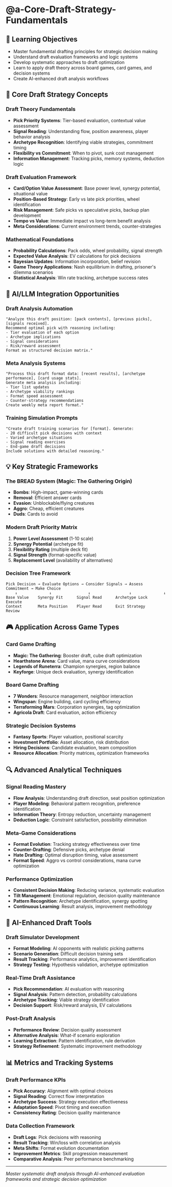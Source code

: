 # @a-Core-Draft-Strategy-Fundamentals

## 🎯 Learning Objectives
- Master fundamental drafting principles for strategic decision making
- Understand draft evaluation frameworks and logic systems
- Develop systematic approaches to draft optimization
- Learn to apply draft theory across board games, card games, and decision systems
- Create AI-enhanced draft analysis workflows

## 🔧 Core Draft Strategy Concepts

### Draft Theory Fundamentals
- **Pick Priority Systems**: Tier-based evaluation, contextual value assessment
- **Signal Reading**: Understanding flow, position awareness, player behavior analysis
- **Archetype Recognition**: Identifying viable strategies, commitment timing
- **Flexibility vs Commitment**: When to pivot, sunk cost management
- **Information Management**: Tracking picks, memory systems, deduction logic

### Draft Evaluation Framework
- **Card/Option Value Assessment**: Base power level, synergy potential, situational value
- **Position-Based Strategy**: Early vs late pick priorities, wheel identification
- **Risk Management**: Safe picks vs speculative picks, backup plan development
- **Tempo vs Value**: Immediate impact vs long-term benefit analysis
- **Meta Considerations**: Current environment trends, counter-strategies

### Mathematical Foundations
- **Probability Calculations**: Pack odds, wheel probability, signal strength
- **Expected Value Analysis**: EV calculations for pick decisions
- **Bayesian Updates**: Information incorporation, belief revision
- **Game Theory Applications**: Nash equilibrium in drafting, prisoner's dilemma scenarios
- **Statistical Analysis**: Win rate tracking, archetype success rates

## 🚀 AI/LLM Integration Opportunities

### Draft Analysis Automation
```prompt
"Analyze this draft position: [pack contents], [previous picks], [signals received]. 
Recommend optimal pick with reasoning including:
- Tier evaluation of each option
- Archetype implications
- Signal considerations
- Risk/reward assessment
Format as structured decision matrix."
```

### Meta Analysis Systems
```prompt
"Process this draft format data: [recent results], [archetype performance], [card usage stats].
Generate meta analysis including:
- Tier list updates
- Archetype viability rankings
- Format speed assessment
- Counter-strategy recommendations
Create weekly meta report format."
```

### Training Simulation Prompts
```prompt
"Create draft training scenarios for [format]. Generate:
- 20 difficult pick decisions with context
- Varied archetype situations
- Signal reading exercises
- End-game draft decisions
Include solutions with detailed reasoning."
```

## 💡 Key Strategic Frameworks

### The BREAD System (Magic: The Gathering Origin)
- **Bombs**: High-impact, game-winning cards
- **Removal**: Efficient answer cards
- **Evasion**: Unblockable/flying creatures
- **Aggro**: Cheap, efficient creatures
- **Duds**: Cards to avoid

### Modern Draft Priority Matrix
1. **Power Level Assessment** (1-10 scale)
2. **Synergy Potential** (archetype fit)
3. **Flexibility Rating** (multiple deck fit)
4. **Signal Strength** (format-specific value)
5. **Replacement Level** (availability of alternatives)

### Decision Tree Framework
```
Pick Decision → Evaluate Options → Consider Signals → Assess Commitment → Make Choice
    ↓              ↓                ↓                 ↓              ↓
Base Value    Synergy Fit      Signal Read      Archetype Lock    Execute
Context       Meta Position    Player Read      Exit Strategy     Review
```

## 🎮 Application Across Game Types

### Card Game Drafting
- **Magic: The Gathering**: Booster draft, cube draft optimization
- **Hearthstone Arena**: Card value, mana curve considerations
- **Legends of Runeterra**: Champion synergies, region balance
- **Keyforge**: Unique deck evaluation, synergy identification

### Board Game Drafting
- **7 Wonders**: Resource management, neighbor interaction
- **Wingspan**: Engine building, card cycling efficiency
- **Terraforming Mars**: Corporation synergies, tag optimization
- **Agricola Draft**: Card evaluation, action efficiency

### Strategic Decision Systems
- **Fantasy Sports**: Player valuation, positional scarcity
- **Investment Portfolio**: Asset allocation, risk distribution
- **Hiring Decisions**: Candidate evaluation, team composition
- **Resource Allocation**: Priority matrices, optimization frameworks

## 🔍 Advanced Analytical Techniques

### Signal Reading Mastery
- **Flow Analysis**: Understanding draft direction, seat position optimization
- **Player Modeling**: Behavioral pattern recognition, preference identification
- **Information Theory**: Entropy reduction, uncertainty management
- **Deduction Logic**: Constraint satisfaction, possibility elimination

### Meta-Game Considerations
- **Format Evolution**: Tracking strategy effectiveness over time
- **Counter-Drafting**: Defensive picks, archetype denial
- **Hate Drafting**: Optimal disruption timing, value assessment
- **Format Speed**: Aggro vs control considerations, mana curve optimization

### Performance Optimization
- **Consistent Decision Making**: Reducing variance, systematic evaluation
- **Tilt Management**: Emotional regulation, decision quality maintenance
- **Pattern Recognition**: Archetype identification, synergy spotting
- **Continuous Learning**: Result analysis, improvement methodology

## 🤖 AI-Enhanced Draft Tools

### Draft Simulator Development
- **Format Modeling**: AI opponents with realistic picking patterns
- **Scenario Generation**: Difficult decision training sets
- **Result Tracking**: Performance analytics, improvement identification
- **Strategy Testing**: Hypothesis validation, archetype optimization

### Real-Time Draft Assistance
- **Pick Recommendation**: AI evaluation with reasoning
- **Signal Analysis**: Pattern detection, probability calculations
- **Archetype Tracking**: Viable strategy identification
- **Decision Support**: Risk/reward analysis, EV calculations

### Post-Draft Analysis
- **Performance Review**: Decision quality assessment
- **Alternative Analysis**: What-if scenario exploration
- **Learning Extraction**: Pattern identification, rule derivation
- **Strategy Refinement**: Systematic improvement methodology

## 📊 Metrics and Tracking Systems

### Draft Performance KPIs
- **Pick Accuracy**: Alignment with optimal choices
- **Signal Reading**: Correct flow interpretation
- **Archetype Success**: Strategy execution effectiveness
- **Adaptation Speed**: Pivot timing and execution
- **Consistency Rating**: Decision quality maintenance

### Data Collection Framework
- **Draft Logs**: Pick decisions with reasoning
- **Result Tracking**: Win/loss with correlation analysis
- **Meta Shifts**: Format evolution documentation
- **Improvement Metrics**: Skill progression measurement
- **Comparative Analysis**: Peer performance benchmarking

---

*Master systematic draft analysis through AI-enhanced evaluation frameworks and strategic decision optimization*